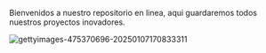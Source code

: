 Bienvenidos a nuestro repositorio en linea, aqui guardaremos todos nuestros proyectos inovadores.

![gettyimages-475370696-20250107170833311](https://github.com/user-attachments/assets/026a74d1-e76c-4c6d-be42-a0546dd317d7)
